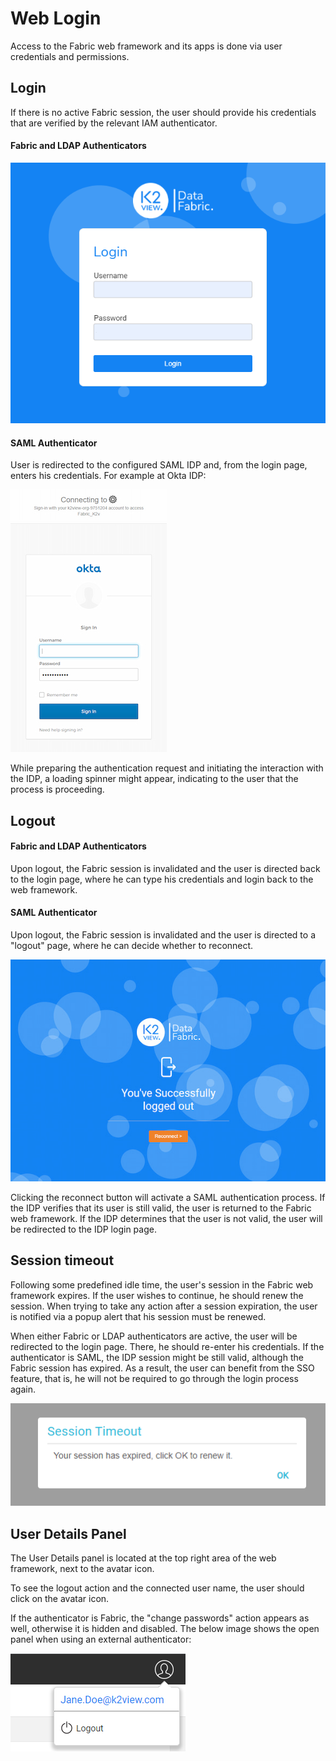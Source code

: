 # Web Login

Access to the Fabric web framework and its apps is done via user credentials and permissions. 

## Login

If there is no active Fabric session, the user should provide his credentials that are verified by the relevant IAM authenticator.

#### Fabric and LDAP Authenticators 

<img src="images/12_login_fabric.png">

#### SAML Authenticator

User is redirected to the configured SAML IDP and, from the login page, enters his credentials. For example at Okta IDP:

<img src="images/12_okta_sso_login.jpg">

While preparing the authentication request and initiating the interaction with the IDP, a loading spinner might appear, indicating to the user that the process is proceeding.

## Logout

#### Fabric and LDAP Authenticators

Upon logout, the Fabric session is invalidated and the user is directed back to the login page, where he can type his credentials and login back to the web framework.

#### SAML Authenticator

Upon logout, the Fabric session is invalidated and the user is directed to a "logout" page, where he can decide whether to reconnect.

<img src="images/12_sso_reconnect.jpg">

Clicking the reconnect button will activate a SAML authentication process. If the IDP verifies that its user is still valid, the user is returned to the Fabric web framework. If the IDP determines that the user is not valid, the user will be redirected to the IDP login page.

## Session timeout

Following some predefined idle time, the user's session in the Fabric web framework expires. If the user wishes to continue, he should renew the session. When trying to take any action after a session expiration, the user is notified via a popup alert that his session must be renewed.

When either Fabric or LDAP authenticators are active, the user will be redirected to the login page. There, he should re-enter his credentials. If the authenticator is SAML, the IDP session might be still valid, although the Fabric session has expired. As a result, the user can benefit from the SSO feature, that is, he will not be required to go through the login process again.

<img src="images/12_timeout_alert.png">

 

## User Details Panel

The User Details panel is located at the top right area of the web framework, next to the avatar icon.

To see the logout action and the connected user name, the user should click on the avatar icon. 

If the authenticator is Fabric, the "change passwords" action appears as well, otherwise it is hidden and disabled. The below image shows the open panel when using an external authenticator:

<img src="images/12_details_panel_ext.png">





